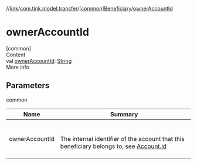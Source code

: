 //[link](../../index.md)/[com.tink.model.transfer](../index.md)/[[common]Beneficiary](index.md)/[ownerAccountId](owner-account-id.md)



# ownerAccountId  
[common]  
Content  
val [ownerAccountId](owner-account-id.md): [String](https://kotlinlang.org/api/latest/jvm/stdlib/kotlin/-string/index.html)  
More info  


## Parameters  
  
common  
  
|  Name|  Summary| 
|---|---|
| <a name="com.tink.model.transfer/Beneficiary/ownerAccountId/#/PointingToDeclaration/"></a>ownerAccountId| <a name="com.tink.model.transfer/Beneficiary/ownerAccountId/#/PointingToDeclaration/"></a><br><br>The internal identifier of the account that this beneficiary belongs to, see [Account.id](../../com.tink.model.account/[common]-account/id.md)<br><br>
  
  



